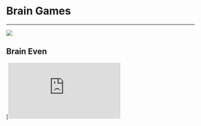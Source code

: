 <h1>Brain Games</h1>
<hr></hr>
<a href="https://codeclimate.com/github/SaiRyker/brain-game/maintainability"><img src="https://api.codeclimate.com/v1/badges/44279df5eec5618acf98/maintainability" /></a>

<h2>Brain Even</h2>

[![asciicast](https://asciinema.org/a/JnodU8Yc8MFtvgbSftvZlfrAv.js)
